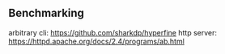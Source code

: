 ## Benchmarking

arbitrary cli: https://github.com/sharkdp/hyperfine
http server: https://httpd.apache.org/docs/2.4/programs/ab.html

